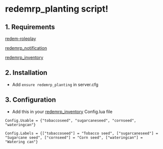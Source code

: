 # redemrp_planting script!

## 1. Requirements

[redem-roleplay](https://github.com/RedEM-RP/redem_roleplay/)

[redemrp_notification](https://github.com/Ktos93/redemrp_notification/)

[redemrp_inventory](https://github.com/RedEM-RP/redemrp_inventory)

## 2. Installation
- Add ```ensure redemrp_planting``` in server.cfg

## 3. Configuration
- Add this in your [redemrp_inventory](https://github.com/RedEM-RP/redemrp_inventory) Config.lua file
```
Config.Usable = {"tobaccoseed", "sugarcaneseed", "cornseed", "wateringcan"}

Config.Labels = {["tobaccoseed"] = "Tobacco seed", ["sugarcaneseed"] = "Sugarcane seed", ["cornseed"] = "Corn seed", ["wateringcan"] = "Watering can"}
```
